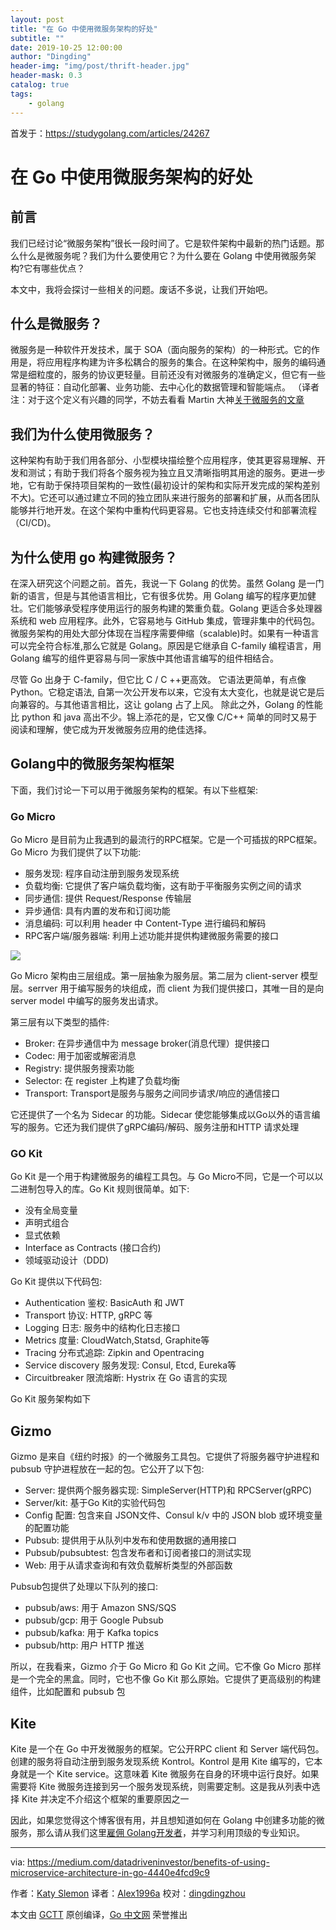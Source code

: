 ```yaml
---
layout: post
title: "在 Go 中使用微服务架构的好处"
subtitle: ""
date: 2019-10-25 12:00:00
author: "Dingding"
header-img: "img/post/thrift-header.jpg"
header-mask: 0.3
catalog: true
tags:
    - golang
---
```


首发于：https://studygolang.com/articles/24267

# 在 Go 中使用微服务架构的好处

## 前言
我们已经讨论“微服务架构”很长一段时间了。它是软件架构中最新的热门话题。那么什么是微服务呢？我们为什么要使用它？为什么要在 Golang 中使用微服务架构?它有哪些优点？

本文中，我将会探讨一些相关的问题。废话不多说，让我们开始吧。

## 什么是微服务？
微服务是一种软件开发技术，属于 SOA（面向服务的架构）的一种形式。它的作用是，将应用程序构建为许多松耦合的服务的集合。在这种架构中，服务的编码通常是细粒度的，服务的协议更轻量。目前还没有对微服务的准确定义，但它有一些显著的特征：自动化部署、业务功能、去中心化的数据管理和智能端点。
（译者注：对于这个定义有兴趣的同学，不妨去看看 Martin 大神[关于微服务的文章](https://martinfowler.com/articles/microservices.html)

## 我们为什么使用微服务？
这种架构有助于我们用各部分、小型模块描绘整个应用程序，使其更容易理解、开发和测试；有助于我们将各个服务视为独立且又清晰指明其用途的服务。更进一步地，它有助于保持项目架构的一致性(最初设计的架构和实际开发完成的架构差别不大)。它还可以通过建立不同的独立团队来进行服务的部署和扩展，从而各团队能够并行地开发。在这个架构中重构代码更容易。它也支持连续交付和部署流程（CI/CD)。

## 为什么使用 go 构建微服务？
在深入研究这个问题之前。首先，我说一下 Golang 的优势。虽然 Golang 是一门新的语言，但是与其他语言相比，它有很多优势。用 Golang 编写的程序更加健壮。它们能够承受程序使用运行的服务构建的繁重负载。Golang 更适合多处理器系统和 web 应用程序。此外，它容易地与 GitHub 集成，管理非集中的代码包。微服务架构的用处大部分体现在当程序需要伸缩（scalable)时。如果有一种语言可以完全符合标准,那么它就是 Golang。原因是它继承自 C-family 编程语言，用 Golang 编写的组件更容易与同一家族中其他语言编写的组件相结合。

尽管 Go 出身于 C-family，但它比 C / C ++更高效。 它语法更简单，有点像 Python。它稳定语法, 自第一次公开发布以来，它没有太大变化，也就是说它是后向兼容的。与其他语言相比，这让 golang 占了上风。 除此之外，Golang 的性能比 python 和 java 高出不少。锦上添花的是，它又像 C/C++ 简单的同时又易于阅读和理解，使它成为开发微服务应用的绝佳选择。

## Golang中的微服务架构框架
下面，我们讨论一下可以用于微服务架构的框架。有以下些框架:

### Go Micro
Go Micro 是目前为止我遇到的最流行的RPC框架。它是一个可插拔的RPC框架。Go Micro 为我们提供了以下功能:

* 服务发现: 程序自动注册到服务发现系统
* 负载均衡: 它提供了客户端负载均衡，这有助于平衡服务实例之间的请求
* 同步通信: 提供 Request/Response 传输层
* 异步通信: 具有内置的发布和订阅功能
* 消息编码: 可以利用 header 中 Content-Type 进行编码和解码
* RPC客户端/服务器端: 利用上述功能并提供构建微服务需要的接口

![](https://camo.githubusercontent.com/9057599d2bc2d3c79c43423521d71f4ea0851457/68747470733a2f2f6d6963726f2e6d752f646f63732f696d616765732f676f2d6d6963726f2e737667)

Go Micro 架构由三层组成。第一层抽象为服务层。第二层为 client-server 模型层。serrver 用于编写服务的块组成，而 client 为我们提供接口，其唯一目的是向 server model 中编写的服务发出请求。

第三层有以下类型的插件:
* Broker: 在异步通信中为 message broker(消息代理）提供接口
* Codec: 用于加密或解密消息
* Registry: 提供服务搜索功能
* Selector: 在 register 上构建了负载均衡
* Transport: Transport是服务与服务之间同步请求/响应的通信接口

它还提供了一个名为 Sidecar 的功能。Sidecar 使您能够集成以Go以外的语言编写的服务。它还为我们提供了gRPC编码/解码、服务注册和HTTP 请求处理

### GO Kit
Go Kit 是一个用于构建微服务的编程工具包。与 Go Micro不同，它是一个可以以二进制包导入的库。Go Kit 规则很简单。如下:

* 没有全局变量
* 声明式组合
* 显式依赖
* Interface as Contracts (接口合约)
* 领域驱动设计（DDD)

Go Kit 提供以下代码包:

* Authentication 鉴权: BasicAuth 和 JWT
* Transport 协议: HTTP, gRPC 等
* Logging 日志: 服务中的结构化日志接口
* Metrics 度量: CloudWatch,Statsd, Graphite等
* Tracing 分布式追踪: Zipkin and Opentracing
* Service discovery 服务发现: Consul, Etcd, Eureka等
* Circuitbreaker 限流熔断: Hystrix 在 Go 语言的实现

Go Kit 服务架构如下

## Gizmo
Gizmo 是来自《纽约时报》的一个微服务工具包。它提供了将服务器守护进程和 pubsub 守护进程放在一起的包。它公开了以下包:

* Server: 提供两个服务器实现: SimpleServer(HTTP)和 RPCServer(gRPC)
* Server/kit: 基于Go Kit的实验代码包
* Config 配置: 包含来自 JSON文件、Consul k/v 中的 JSON blob 或环境变量的配置功能
* Pubsub: 提供用于从队列中发布和使用数据的通用接口
* Pubsub/pubsubtest: 包含发布者和订阅者接口的测试实现
* Web: 用于从请求查询和有效负载解析类型的外部函数

Pubsub包提供了处理以下队列的接口:

* pubsub/aws: 用于 Amazon SNS/SQS
* pubsub/gcp: 用于 Google Pubsub
* pubsub/kafka: 用于 Kafka topics
* pubsub/http: 用户 HTTP 推送

所以，在我看来，Gizmo 介于 Go Micro 和 Go Kit 之间。它不像 Go Micro 那样是一个完全的黑盒。同时，它也不像 Go Kit 那么原始。它提供了更高级别的构建组件，比如配置和 pubsub 包

## Kite
Kite 是一个在 Go 中开发微服务的框架。它公开RPC client 和 Server 端代码包。创建的服务将自动注册到服务发现系统 Kontrol。Kontrol 是用 Kite 编写的，它本身就是一个 Kite service。这意味着 Kite 微服务在自身的环境中运行良好。如果需要将 Kite 微服务连接到另一个服务发现系统，则需要定制。这是我从列表中选择 Kite 并决定不介绍这个框架的重要原因之一

因此，如果您觉得这个博客很有用，并且想知道如何在 Golang 中创建多功能的微服务，那么请从我们这里[雇佣 Golang开发者](https://www.bacancytechnology.com/hire-golang-developer?source=post_page---------------------------)，并学习利用顶级的专业知识。

---
via: https://medium.com/datadriveninvestor/benefits-of-using-microservice-architecture-in-go-4440e4fcd9c9

作者：[Katy Slemon](https://medium.com/@katyslemon)
译者：[Alex1996a](https://github.com/Alex1996a)
校对：[dingdingzhou](https://github.com/zhoudingding)

本文由 [GCTT](https://github.com/studygolang/GCTT) 原创编译，[Go 中文网](https://studygolang.com/) 荣誉推出